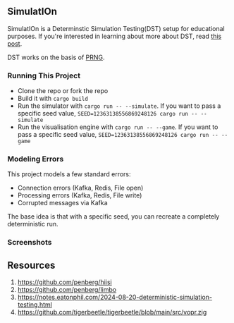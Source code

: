 ## SimulatIOn
SimulatIOn is a Determinstic Simulation Testing(DST) setup for educational purposes. If you're interested in learning about more about DST, read [this post](https://notes.eatonphil.com/2024-08-20-deterministic-simulation-testing.html).

DST works on the basis of [PRNG](https://en.wikipedia.org/wiki/Pseudorandom_number_generator).

### Running This Project
* Clone the repo or fork the repo
* Build it with `cargo build`
* Run the simulator with `cargo run -- --simulate`. If you want to pass a specific seed value, `SEED=12363138556869248126 cargo run -- --simulate`
* Run the visualisation engine with `cargo run -- --game`. If you want to pass a specific seed value, `SEED=12363138556869248126 cargo run -- --game`

### Modeling Errors
This project models a few standard errors:
* Connection errors (Kafka, Redis, File open)
* Processing errors (Kafka, Redis, File write)
* Corrupted messages via Kafka

The base idea is that with a specific seed, you can recreate a completely deterministic run.

### Screenshots


## Resources

1. https://github.com/penberg/hiisi
2. https://github.com/penberg/limbo
3. https://notes.eatonphil.com/2024-08-20-deterministic-simulation-testing.html
4. https://github.com/tigerbeetle/tigerbeetle/blob/main/src/vopr.zig
